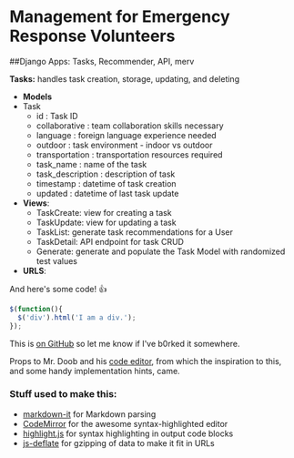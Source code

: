 # Management for Emergency Response Volunteers

##Django Apps: 
Tasks, Recommender, API, merv

**Tasks:** handles task creation, storage, updating, and deleting

  * **Models** 
   * Task
     * id : Task ID
     * collaborative : team collaboration skills necessary
     * language : foreign language experience needed
     * outdoor : task environment - indoor vs outdoor
     * transportation : transportation resources required
     * task_name : name of the task
     * task_description : description of task
     * timestamp : datetime of task creation
     * updated : datetime of last task update
  * **Views**:
    * TaskCreate: view for creating a task
    * TaskUpdate: view for updating a task
    * TaskList: generate task recommendations for a User
    * TaskDetail: API endpoint for task CRUD
    * Generate: generate and populate the Task Model with randomized test values 
  * **URLS**: 
 

And here's some code! :+1:

```javascript
$(function(){
  $('div').html('I am a div.');
});
```

This is [on GitHub](https://github.com/jbt/markdown-editor) so let me know if I've b0rked it somewhere.


Props to Mr. Doob and his [code editor](http://mrdoob.com/projects/code-editor/), from which
the inspiration to this, and some handy implementation hints, came.

### Stuff used to make this:

 * [markdown-it](https://github.com/markdown-it/markdown-it) for Markdown parsing
 * [CodeMirror](http://codemirror.net/) for the awesome syntax-highlighted editor
 * [highlight.js](http://softwaremaniacs.org/soft/highlight/en/) for syntax highlighting in output code blocks
 * [js-deflate](https://github.com/dankogai/js-deflate) for gzipping of data to make it fit in URLs
